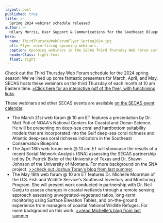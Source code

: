 ```yaml
---
layout: post
published: true
title: >-
  Spring 2024 webinar schedule released
author: >-
  Hilary Morris, User Support & Communications for the Southeast Blueprint
hero:
  name: ThirdThursdayWebForumFlyer_Spring2024.jpg
  alt: Flyer advertising upcoming webinars.
  caption: Upcoming webinars in the SECAS Third Thursday Web Forum series.
  headerClass: light-text
  float: right
---
```

Check out the Third Thursday Web Forum schedule for the 2024 spring season! We've lined up some fantastic presenters for March, April, and May. SECAS hosts these webinars on the third Thursday of each month at 10 am Eastern time. [»Click here for an interactive pdf of the flyer, with functioning links](https://secassoutheast.org/pdf/ThirdThursdayWebForumFlyer_Spring2024.pdf).

These webinars and other SECAS events are available [on the SECAS event calendar](https://secassoutheast.org/events).<!--more-->

- The March 21st web forum @ 10 am ET features a presentation by Dr. Matt Poti of NOAA's National Centers for Coastal and Ocean Science. He will be presenting on deep-sea coral and hardbottom suitability models that are incorporated into the Gulf deep-sea coral richness and Atlantic deep-sea coral richness indicators in the Southeast Conservation Blueprint.
- The April 18th web forum web @ 10 am ET will showcase the results of a recent Social Network Analysis (SNA) assessing the SECAS partnership led by Dr. Patrick Bixler of the University of Texas and Dr. Shawn Johnson of the University of Montana. For more background on the SNA project, [>>check out Joshua Toran's blog from last summer](https://secassoutheast.org/2023/08/29/Introducing-the-SECAS-Social-Network-Analysis.html).
- The May 16th web forum @ 10 am ET features Dr. Michelle Moorman of the U.S. Fish and Wildlife Service's Southeast Inventory and Monitoring Program. She will present work conducted in partnership with Dr. Neil Ganju to assess changes in coastal wetlands through a remote sensing approach assessing unvegetated-vegetated ratios, long-term monitoring using Surface Elevation Tables, and on-the-ground experience from managers of coastal National Wildlife Refuges. For more background on this work, [>>read Michelle's blog from last summer](https://secassoutheast.org/2023/07/17/New-developments-in-understanding-coastal-marsh-change-in-the-Southeast.html).

